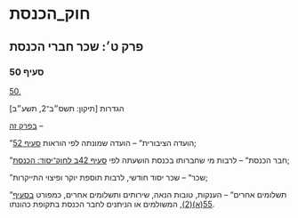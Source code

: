 # חוק_הכנסת

## פרק ט׳: שכר חברי הכנסת

### סעיף 50

[50.](https://he.wikisource.org/wiki/חוק_הכנסת#סעיף_50)

הגדרות [תיקון: תשס״ב־2, תשע״ב]

[בפרק זה](https://he.wikisource.org/wiki/חוק_הכנסת#פרק_ט) –

”הועדה הציבורית“ – הועדה שמונתה לפי הוראות [סעיף 52](https://he.wikisource.org/wiki/חוק_הכנסת#סעיף_52);

”חבר הכנסת“ – לרבות מי שחברותו בכנסת הושעתה לפי [סעיף 42ב לחוק־יסוד: הכנסת](https://he.wikisource.org/wiki/חוק-יסוד:_הכנסת#סעיף_42ב "חוק-יסוד: הכנסת");

”שכר“ – שכר יסוד חודשי, לרבות תוספת יוקר ופיצוי התייקרות;

”תשלומים אחרים“ – הענקות, טובות הנאה, שירותים ותשלומים אחרים, כמפורט [בסעיף 55(א)(2)](https://he.wikisource.org/wiki/חוק_הכנסת#סעיף_55), המשולמים או הניתנים לחבר הכנסת בתקופת כהונתו.